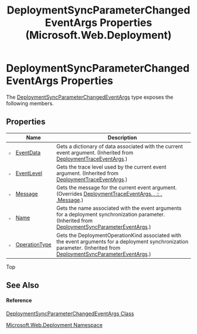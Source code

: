 ﻿---
title: DeploymentSyncParameterChangedEventArgs Properties (Microsoft.Web.Deployment)
TOCTitle: DeploymentSyncParameterChangedEventArgs Properties
ms:assetid: Properties.T:Microsoft.Web.Deployment.DeploymentSyncParameterChangedEventArgs
ms:mtpsurl: https://msdn.microsoft.com/en-us/library/microsoft.web.deployment.deploymentsyncparameterchangedeventargs_properties(v=VS.90)
ms:contentKeyID: 20209032
ms.date: 05/02/2012
mtps_version: v=VS.90
---

# DeploymentSyncParameterChangedEventArgs Properties

The [DeploymentSyncParameterChangedEventArgs](deploymentsyncparameterchangedeventargs-class-microsoft-web-deployment.md) type exposes the following members.

## Properties

<table>
<thead>
<tr class="header">
<th> </th>
<th>Name</th>
<th>Description</th>
</tr>
</thead>
<tbody>
<tr class="odd">
<td><img src="images/Dd565996.pubproperty(en-us,VS.90).gif" title="Public property" alt="Public property" /></td>
<td><a href="deploymenttraceeventargs-eventdata-property-microsoft-web-deployment.md">EventData</a></td>
<td>Gets a dictionary of data associated with the current event argument. (Inherited from <a href="deploymenttraceeventargs-class-microsoft-web-deployment.md">DeploymentTraceEventArgs</a>.)</td>
</tr>
<tr class="even">
<td><img src="images/Dd565996.pubproperty(en-us,VS.90).gif" title="Public property" alt="Public property" /></td>
<td><a href="deploymenttraceeventargs-eventlevel-property-microsoft-web-deployment.md">EventLevel</a></td>
<td>Gets the trace level used by the current event argument. (Inherited from <a href="deploymenttraceeventargs-class-microsoft-web-deployment.md">DeploymentTraceEventArgs</a>.)</td>
</tr>
<tr class="odd">
<td><img src="images/Dd565996.pubproperty(en-us,VS.90).gif" title="Public property" alt="Public property" /></td>
<td><a href="deploymentsyncparameterchangedeventargs-message-property-microsoft-web-deployment.md">Message</a></td>
<td>Gets the message for the current event argument. (Overrides <a href="deploymenttraceeventargs-message-property-microsoft-web-deployment.md">DeploymentTraceEventArgs. . :: . .Message</a>.)</td>
</tr>
<tr class="even">
<td><img src="images/Dd565996.pubproperty(en-us,VS.90).gif" title="Public property" alt="Public property" /></td>
<td><a href="deploymentsyncparametereventargs-name-property-microsoft-web-deployment.md">Name</a></td>
<td>Gets the name associated with the event arguments for a deployment synchronization parameter. (Inherited from <a href="deploymentsyncparametereventargs-class-microsoft-web-deployment.md">DeploymentSyncParameterEventArgs</a>.)</td>
</tr>
<tr class="odd">
<td><img src="images/Dd565996.pubproperty(en-us,VS.90).gif" title="Public property" alt="Public property" /></td>
<td><a href="deploymentsyncparametereventargs-operationtype-property-microsoft-web-deployment.md">OperationType</a></td>
<td>Gets the DeploymentOperationKind associated with the event arguments for a deployment synchronization parameter. (Inherited from <a href="deploymentsyncparametereventargs-class-microsoft-web-deployment.md">DeploymentSyncParameterEventArgs</a>.)</td>
</tr>
</tbody>
</table>


Top

## See Also

#### Reference

[DeploymentSyncParameterChangedEventArgs Class](deploymentsyncparameterchangedeventargs-class-microsoft-web-deployment.md)

[Microsoft.Web.Deployment Namespace](microsoft-web-deployment-namespace.md)

